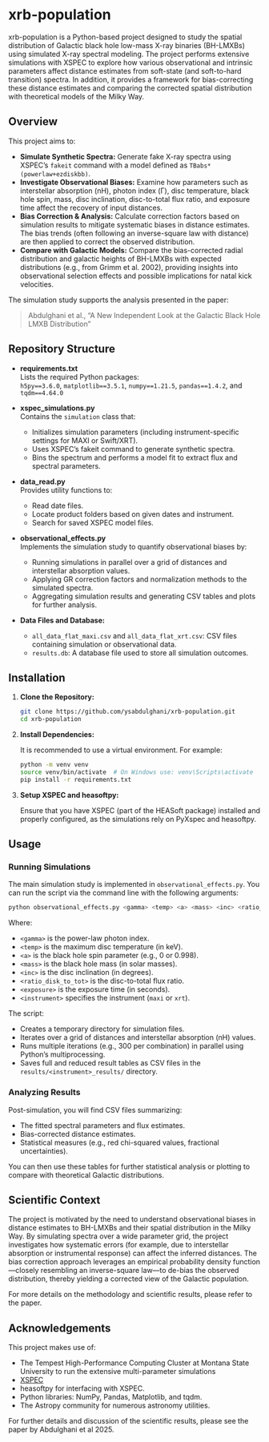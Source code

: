 # xrb-population

xrb-population is a Python-based project designed to study the spatial distribution of Galactic black hole low-mass X-ray binaries (BH-LMXBs) using simulated X-ray spectral modeling. The project performs extensive simulations with XSPEC to explore how various observational and intrinsic parameters affect distance estimates from soft-state (and soft-to-hard transition) spectra. In addition, it provides a framework for bias-correcting these distance estimates and comparing the corrected spatial distribution with theoretical models of the Milky Way.

## Overview

This project aims to:
- **Simulate Synthetic Spectra:** Generate fake X-ray spectra using XSPEC’s `fakeit` command with a model defined as `TBabs*(powerlaw+ezdiskbb)`.
- **Investigate Observational Biases:** Examine how parameters such as interstellar absorption (nH), photon index (Γ), disc temperature, black hole spin, mass, disc inclination, disc-to-total flux ratio, and exposure time affect the recovery of input distances.
- **Bias Correction & Analysis:** Calculate correction factors based on simulation results to mitigate systematic biases in distance estimates. The bias trends (often following an inverse-square law with distance) are then applied to correct the observed distribution.
- **Compare with Galactic Models:** Compare the bias-corrected radial distribution and galactic heights of BH-LMXBs with expected distributions (e.g., from Grimm et al. 2002), providing insights into observational selection effects and possible implications for natal kick velocities.

The simulation study supports the analysis presented in the paper:

> Abdulghani et al., “A New Independent Look at the Galactic Black Hole LMXB Distribution”

## Repository Structure

- **requirements.txt**  
  Lists the required Python packages:  
  `h5py==3.6.0`, `matplotlib==3.5.1`, `numpy==1.21.5`, `pandas==1.4.2`, and `tqdm==4.64.0`

- **xspec_simulations.py**  
  Contains the `simulation` class that:
  - Initializes simulation parameters (including instrument-specific settings for MAXI or Swift/XRT).
  - Uses XSPEC’s fakeit command to generate synthetic spectra.
  - Bins the spectrum and performs a model fit to extract flux and spectral parameters.

- **data_read.py**  
  Provides utility functions to:
  - Read date files.
  - Locate product folders based on given dates and instrument.
  - Search for saved XSPEC model files.

- **observational_effects.py**  
  Implements the simulation study to quantify observational biases by:
  - Running simulations in parallel over a grid of distances and interstellar absorption values.
  - Applying GR correction factors and normalization methods to the simulated spectra.
  - Aggregating simulation results and generating CSV tables and plots for further analysis.

- **Data Files and Database:**
  - `all_data_flat_maxi.csv` and `all_data_flat_xrt.csv`: CSV files containing simulation or observational data.
  - `results.db`: A database file used to store all simulation outcomes.

## Installation

1. **Clone the Repository:**

   ```bash
   git clone https://github.com/ysabdulghani/xrb-population.git
   cd xrb-population
   ```

2. **Install Dependencies:**

   It is recommended to use a virtual environment. For example:

   ```bash
   python -m venv venv
   source venv/bin/activate  # On Windows use: venv\Scripts\activate
   pip install -r requirements.txt
   ```

3. **Setup XSPEC and heasoftpy:**

   Ensure that you have XSPEC (part of the HEASoft package) installed and properly configured, as the simulations rely on PyXspec and heasoftpy.

## Usage

### Running Simulations

The main simulation study is implemented in `observational_effects.py`. You can run the script via the command line with the following arguments:

```bash
python observational_effects.py <gamma> <temp> <a> <mass> <inc> <ratio_disk_to_tot> <exposure> <instrument>
```

Where:
- `<gamma>` is the power-law photon index.
- `<temp>` is the maximum disc temperature (in keV).
- `<a>` is the black hole spin parameter (e.g., 0 or 0.998).
- `<mass>` is the black hole mass (in solar masses).
- `<inc>` is the disc inclination (in degrees).
- `<ratio_disk_to_tot>` is the disc-to-total flux ratio.
- `<exposure>` is the exposure time (in seconds).
- `<instrument>` specifies the instrument (`maxi` or `xrt`).

The script:
- Creates a temporary directory for simulation files.
- Iterates over a grid of distances and interstellar absorption (nH) values.
- Runs multiple iterations (e.g., 300 per combination) in parallel using Python’s multiprocessing.
- Saves full and reduced result tables as CSV files in the `results/<instrument>_results/` directory.

### Analyzing Results

Post-simulation, you will find CSV files summarizing:
- The fitted spectral parameters and flux estimates.
- Bias-corrected distance estimates.
- Statistical measures (e.g., red chi-squared values, fractional uncertainties).

You can then use these tables for further statistical analysis or plotting to compare with theoretical Galactic distributions.

## Scientific Context

The project is motivated by the need to understand observational biases in distance estimates to BH-LMXBs and their spatial distribution in the Milky Way. By simulating spectra over a wide parameter grid, the project investigates how systematic errors (for example, due to interstellar absorption or instrumental response) can affect the inferred distances. The bias correction approach leverages an empirical probability density function—closely resembling an inverse-square law—to de-bias the observed distribution, thereby yielding a corrected view of the Galactic population.

For more details on the methodology and scientific results, please refer to the paper.

## Acknowledgements

This project makes use of:
- The Tempest High-Performance Computing Cluster at Montana State University to run the extensive multi-parameter simulations
- [XSPEC](https://heasarc.gsfc.nasa.gov/xanadu/xspec/)
- heasoftpy for interfacing with XSPEC.
- Python libraries: NumPy, Pandas, Matplotlib, and tqdm.
- The Astropy community for numerous astronomy utilities.

For further details and discussion of the scientific results, please see the paper by Abdulghani et al 2025.

